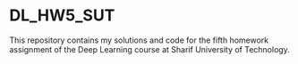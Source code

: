 # DL_HW5_SUT
This repository contains my solutions and code for the fifth homework assignment of the Deep Learning course at Sharif University of Technology.
